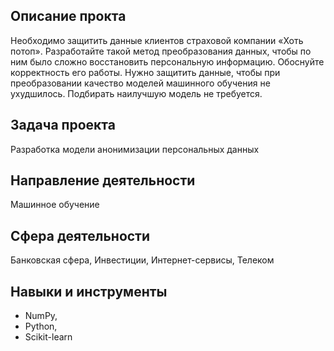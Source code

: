 ## Описание прокта
Необходимо защитить данные клиентов страховой компании «Хоть потоп». Разработайте такой метод преобразования данных, чтобы по ним было сложно восстановить персональную информацию. Обоснуйте корректность его работы. Нужно защитить данные, чтобы при преобразовании качество моделей машинного обучения не ухудшилось. Подбирать наилучшую модель не требуется.

## Задача проекта
Разработка модели анонимизации персональных данных

## Направление деятельности
Машинное обучение

## Сфера деятельности
Банковская сфера, Инвестиции, Интернет-сервисы, Телеком

## Навыки и инструменты
* NumPy,
* Python,
* Scikit-learn

